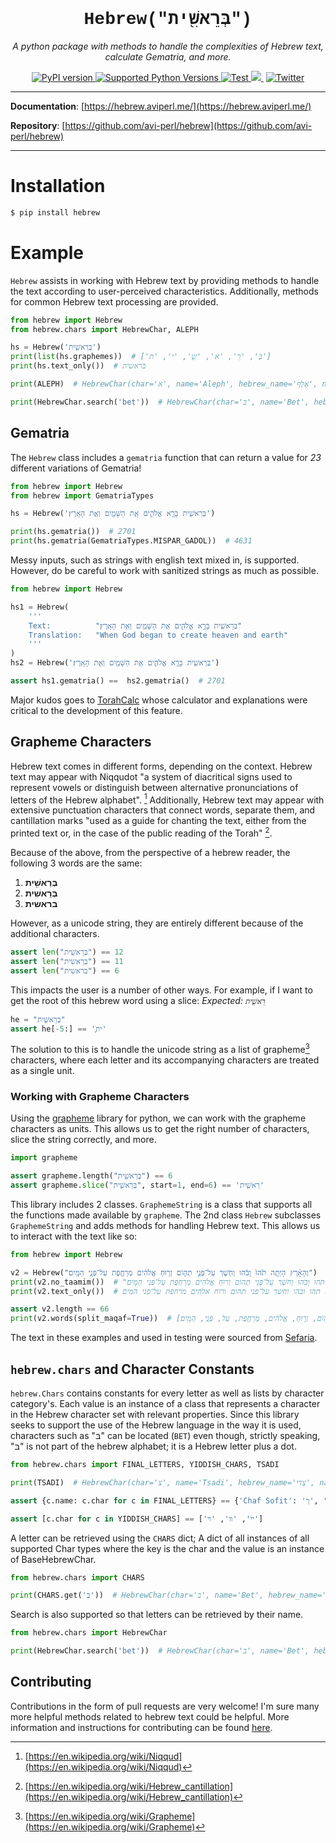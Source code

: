 <h1 align="center" style="font-family:'Courier New'">Hebrew("בְּרֵאשִׁ֖ית")</h1>
<p align="center">
    <em>A python package with methods to handle the complexities of Hebrew text, calculate Gematria, and more.</em>
</p>
<p align="center">
<a href="https://pypi.org/project/hebrew/" target="_blank">
    <img src="https://badge.fury.io/py/hebrew.svg" alt="PyPI version">
</a>
<a href="https://badge.fury.io/py/hebrew">
    <img src="https://img.shields.io/pypi/pyversions/hebrew" alt="Supported Python Versions">
</a>
<a href="https://github.com/avi-perl/hebrew/actions/workflows/test.yml" target="_blank">
    <img src="https://github.com/avi-perl/hebrew/actions/workflows/test.yml/badge.svg" alt="Test">
</a>
<a href="https://codecov.io/gh/avi-perl/hebrew" target="_blank">
  <img src="https://codecov.io/gh/avi-perl/Hebrew/branch/master/graph/badge.svg?token=0DA1R9IY6S"/>
</a>
󠀠󠀠
<a href="https://twitter.com/__aviperl__" target="_blank">
    <img src="https://badgen.net/badge/icon/twitter?icon=twitter&label=Chat%20with%20me" alt="Twitter">
</a>
</p>

---

**Documentation**: [https://hebrew.aviperl.me/](https://hebrew.aviperl.me/)

**Repository**: [https://github.com/avi-perl/hebrew](https://github.com/avi-perl/hebrew)

---

# Installation
<!--pytest-codeblocks:skip-->
```bash
$ pip install hebrew
```

# Example

`Hebrew` assists in working with Hebrew text by providing methods to handle the text according to user-perceived
characteristics. Additionally, methods for common Hebrew text processing are provided.

```python
from hebrew import Hebrew
from hebrew.chars import HebrewChar, ALEPH

hs = Hebrew('בְּרֵאשִׁ֖ית')
print(list(hs.graphemes))  # ['בְּ', 'רֵ', 'א', 'שִׁ֖', 'י', 'ת']
print(hs.text_only())  # בראשית

print(ALEPH)  # HebrewChar(char='א', name='Aleph', hebrew_name='אָלֶף', name_alts=['Alef'], hebrew_name_alts=None, final_letter=False)

print(HebrewChar.search('bet'))  # HebrewChar(char='בּ', name='Bet', hebrew_name='בֵּית', name_alts=None, hebrew_name_alts=None, final_letter=False)
```

## Gematria
The `Hebrew` class includes a `gematria` function that can return a value for _23_ different variations of Gematria!
```python
from hebrew import Hebrew
from hebrew import GematriaTypes

hs = Hebrew('בְּרֵאשִׁ֖ית בָּרָ֣א אֱלֹהִ֑ים אֵ֥ת הַשָּׁמַ֖יִם וְאֵ֥ת הָאָֽרֶץ׃')

print(hs.gematria())  # 2701
print(hs.gematria(GematriaTypes.MISPAR_GADOL))  # 4631
```

Messy inputs, such as strings with english text mixed in, is supported. However, do be careful to work with sanitized 
strings as much as possible.
```python
from hebrew import Hebrew

hs1 = Hebrew(
    '''
    Text:          "בְּרֵאשִׁ֖ית בָּרָ֣א אֱלֹהִ֑ים אֵ֥ת הַשָּׁמַ֖יִם וְאֵ֥ת הָאָֽרֶץ׃"
    Translation:   "When God began to create heaven and earth"
    '''
)
hs2 = Hebrew('בְּרֵאשִׁ֖ית בָּרָ֣א אֱלֹהִ֑ים אֵ֥ת הַשָּׁמַ֖יִם וְאֵ֥ת הָאָֽרֶץ׃')

assert hs1.gematria() ==  hs2.gematria()  # 2701
```

Major kudos goes to [TorahCalc](https://www.torahcalc.com/gematria/) whose calculator and explanations were critical to 
the development of this feature.  

## Grapheme Characters
Hebrew text comes in different forms, depending on the context. Hebrew text may appear with Niqqudot
"a system of diacritical signs used to represent vowels or distinguish between alternative pronunciations of letters
of the Hebrew alphabet". [^1] Additionally, Hebrew text may appear with extensive punctuation characters that connect
words, separate them, and cantillation marks "used as a guide for chanting the text, either from the printed text or,
in the case of the public reading of the Torah" [^2].

Because of the above, from the perspective of a hebrew reader, the following 3 words are the same:
1. **בְּרֵאשִׁ֖ית**
2. **בְּרֵאשִׁית**
3. **בראשית**

However, as a unicode string, they are entirely different because of the additional characters.
```python
assert len("בְּרֵאשִׁ֖ית") == 12
assert len("בְּרֵאשִׁית") == 11
assert len("בראשית") == 6
```
This impacts the user is a number of other ways. For example, if I want to get the root of this hebrew word using a slice:
_Expected: `רֵאשִׁ֖ית`_
```python
he = "בְּרֵאשִׁ֖ית"
assert he[-5:] == 'ִׁ֖ית'
```
The solution to this is to handle the unicode string as a list of grapheme[^3] characters, where each letter and its
accompanying characters are treated as a single unit.

### Working with Grapheme Characters
Using the [grapheme](https://github.com/alvinlindstam/grapheme) library for python, we can work with the grapheme
characters as units. This allows us to get the right number of characters, slice the string correctly, and more.
```python
import grapheme

assert grapheme.length("בְּרֵאשִׁ֖ית") == 6
assert grapheme.slice("בְּרֵאשִׁ֖ית", start=1, end=6) == 'רֵאשִׁ֖ית'
```
This library includes 2 classes. `GraphemeString` is a class that supports all the functions made available by `grapheme`.
The 2nd class `Hebrew` subclasses `GraphemeString` and adds methods for handling Hebrew text. This allows us to
interact with the text like so:
```python
from hebrew import Hebrew

v2 = Hebrew("וְהָאָ֗רֶץ הָיְתָ֥ה תֹ֙הוּ֙ וָבֹ֔הוּ וְחֹ֖שֶׁךְ עַל־פְּנֵ֣י תְה֑וֹם וְר֣וּחַ אֱלֹהִ֔ים מְרַחֶ֖פֶת עַל־פְּנֵ֥י הַמָּֽיִם׃")
print(v2.no_taamim())  # "וְהָאָרֶץ הָיְתָה תֹהוּ וָבֹהוּ וְחֹשֶׁךְ עַל־פְּנֵי תְהוֹם וְרוּחַ אֱלֹהִים מְרַחֶפֶת עַל־פְּנֵי הַמָּיִם׃"
print(v2.text_only())  # והארץ היתה תהו ובהו וחשך על־פני תהום ורוח אלהים מרחפת על־פני המים

assert v2.length == 66
print(v2.words(split_maqaf=True))  # [וְהָאָ֗רֶץ, הָיְתָ֥ה, תֹ֙הוּ֙, וָבֹ֔הוּ, וְחֹ֖שֶׁךְ, עַל, פְּנֵ֣י, תְה֑וֹם, וְר֣וּחַ, אֱלֹהִ֔ים, מְרַחֶ֖פֶת, עַל, פְּנֵ֥י, הַמָּֽיִם׃]
```

The text in these examples and used in testing were sourced from [Sefaria](https://github.com/Sefaria/Sefaria-Export).

## `hebrew.chars` and Character Constants
`hebrew.Chars` contains constants for every letter as well as lists by character category's.
Each value is an instance of a class that represents a character in the Hebrew character set with relevant properties.
Since this library seeks to support the use of the Hebrew language in the way it is used, characters such as "בּ" can be
located (`BET`) even though, strictly speaking, "בּ" is not part of the hebrew alphabet; it is a Hebrew letter plus a dot.

```python
from hebrew.chars import FINAL_LETTERS, YIDDISH_CHARS, TSADI

print(TSADI)  # HebrewChar(char='צ', name='Tsadi', hebrew_name='צַדִי', name_alts=['Tzadik'], hebrew_name_alts=['צדיק'], final_letter=False)

assert {c.name: c.char for c in FINAL_LETTERS} == {'Chaf Sofit': 'ך', 'Mem Sofit': 'ם', 'Nun Sofit': 'ן', 'Fe Sofit': 'ף', 'Tsadi Sofit': 'ץ'}

assert [c.char for c in YIDDISH_CHARS] == ['ײ', 'װ', 'ױ']
```
A letter can be retrieved using the `CHARS` dict; A dict of all instances of all supported Char types where the key is
the char and the value is an instance of BaseHebrewChar.
```python
from hebrew.chars import CHARS

print(CHARS.get('בּ'))  # HebrewChar(char='בּ', name='Bet', hebrew_name='בֵּית', name_alts=None, hebrew_name_alts=None, final_letter=False)
```
Search is also supported so that letters can be retrieved by their name.
```python
from hebrew.chars import HebrewChar

print(HebrewChar.search('bet'))  # HebrewChar(char='בּ', name='Bet', hebrew_name='בֵּית', name_alts=None, hebrew_name_alts=None, final_letter=False)
```

## Contributing
Contributions in the form of pull requests are very welcome! I'm sure many more helpful methods related to hebrew text
could be helpful. More information and instructions for contributing can be found [here](CONTRIBUTING).

[^1]: [https://en.wikipedia.org/wiki/Niqqud](https://en.wikipedia.org/wiki/Niqqud)
[^2]: [https://en.wikipedia.org/wiki/Hebrew_cantillation](https://en.wikipedia.org/wiki/Hebrew_cantillation)
[^3]: [https://en.wikipedia.org/wiki/Grapheme](https://en.wikipedia.org/wiki/Grapheme)